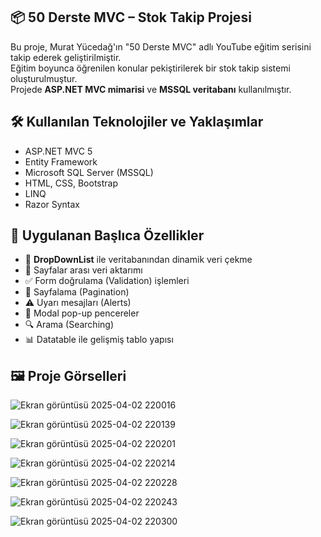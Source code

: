 ## 📦 50 Derste MVC – Stok Takip Projesi

Bu proje, Murat Yücedağ'ın "50 Derste MVC" adlı YouTube eğitim serisini takip ederek geliştirilmiştir.  
Eğitim boyunca öğrenilen konular pekiştirilerek bir stok takip sistemi oluşturulmuştur.  
Projede **ASP.NET MVC mimarisi** ve **MSSQL veritabanı** kullanılmıştır.


## 🛠️ Kullanılan Teknolojiler ve Yaklaşımlar

- ASP.NET MVC 5  
- Entity Framework  
- Microsoft SQL Server (MSSQL)  
- HTML, CSS, Bootstrap  
- LINQ  
- Razor Syntax  

## 🚀 Uygulanan Başlıca Özellikler

- 🔽 **DropDownList** ile veritabanından dinamik veri çekme  
- 📄 Sayfalar arası veri aktarımı  
- ✅ Form doğrulama (Validation) işlemleri  
- 📑 Sayfalama (Pagination)  
- ⚠️ Uyarı mesajları (Alerts)  
- 💬 Modal pop-up pencereler  
- 🔍 Arama (Searching)  
- 📊 Datatable ile gelişmiş tablo yapısı

## 🖼️ Proje Görselleri

![Ekran görüntüsü 2025-04-02 220016](https://github.com/user-attachments/assets/3a30e408-2316-44eb-94da-ac3d801a3f02)

![Ekran görüntüsü 2025-04-02 220139](https://github.com/user-attachments/assets/805a1020-59a2-4537-a9df-4417f5e6e9b6)

![Ekran görüntüsü 2025-04-02 220201](https://github.com/user-attachments/assets/477c76aa-960d-4e31-836e-a8e4484ce34d)

![Ekran görüntüsü 2025-04-02 220214](https://github.com/user-attachments/assets/d520bd5e-8ac1-43b8-9cca-179bfa266a37)

![Ekran görüntüsü 2025-04-02 220228](https://github.com/user-attachments/assets/2d08e484-32b9-4486-b362-48b35b14ab33)

![Ekran görüntüsü 2025-04-02 220243](https://github.com/user-attachments/assets/c58e8191-43c9-4e2f-a66c-854895a77c5a)

![Ekran görüntüsü 2025-04-02 220300](https://github.com/user-attachments/assets/6a05286a-51ce-4749-ac20-ca7bbb5b1485)

